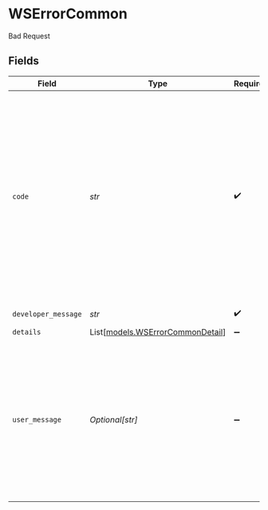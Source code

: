 # WSErrorCommon

Bad Request


## Fields

| Field                                                                                                                                                                                                                   | Type                                                                                                                                                                                                                    | Required                                                                                                                                                                                                                | Description                                                                                                                                                                                                             |
| ----------------------------------------------------------------------------------------------------------------------------------------------------------------------------------------------------------------------- | ----------------------------------------------------------------------------------------------------------------------------------------------------------------------------------------------------------------------- | ----------------------------------------------------------------------------------------------------------------------------------------------------------------------------------------------------------------------- | ----------------------------------------------------------------------------------------------------------------------------------------------------------------------------------------------------------------------- |
| `code`                                                                                                                                                                                                                  | *str*                                                                                                                                                                                                                   | :heavy_check_mark:                                                                                                                                                                                                      | A string that follows the pattern *{integer}-{integer}*.<br/><br/>The first *{integer}* is the http status code.  This code as a whole is unique.<br/>* For example, error codes "400-101" and "404-101" are distinctly different.<br/> |
| `developer_message`                                                                                                                                                                                                     | *str*                                                                                                                                                                                                                   | :heavy_check_mark:                                                                                                                                                                                                      | A summary of the error.                                                                                                                                                                                                 |
| `details`                                                                                                                                                                                                               | List[[models.WSErrorCommonDetail](../models/wserrorcommondetail.md)]                                                                                                                                                    | :heavy_minus_sign:                                                                                                                                                                                                      | N/A                                                                                                                                                                                                                     |
| `user_message`                                                                                                                                                                                                          | *Optional[str]*                                                                                                                                                                                                         | :heavy_minus_sign:                                                                                                                                                                                                      | UI friendly messages are only supported by some APIs.  <br/>  * The client must explicitly request UI friendly messages by passing the *X-egain-error-message=yes* header.<br/>                                         |